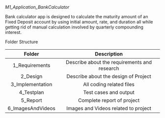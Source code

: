 ﻿*M1\_Application\_BankCalculator*

Bank calculator app is designed to calculate the maturity amount of an Fixed Deposit account by using initial amount, rate, and duration all while getting rid of manual calculation involved by quarterly compounding interest.

Folder Structure

|Folder|Description|
| :-: | :-: |
|1\_Requirements |Describe about the requirements and research|
|2\_Design|Describe about the design of Project|
|3\_Implementation|All coding related files|
|4\_Testplan|Test cases and  output|
|5\_Report|Complete report of project|
|6\_ImagesAndVideos|Images and Videos related to project|


